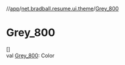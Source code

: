 //[app](../../index.md)/[net.bradball.resume.ui.theme](index.md)/[Grey_800](-grey_800.md)

# Grey_800

[]\
val [Grey_800](-grey_800.md): Color

